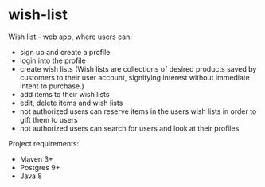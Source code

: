 # wish-list
Wish list - web app, where users can:
- sign up and create a profile
- login into the profile
- create wish lists (Wish lists are collections of desired products saved by customers to their user account, signifying interest without immediate intent to purchase.)
- add items to their wish lists
- edit, delete items and wish lists
- not authorized users can reserve items in the users wish lists in order to gift them to users
- not authorized users can search for users and look at their profiles

Project requirements:
- Maven 3+
- Postgres 9+
- Java 8

